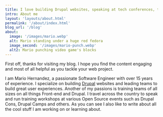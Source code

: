```yaml
---
title: I love building Drupal websites, speaking at tech conferences, training teams, and writing about it all
intro: About me
layout: 'layouts/about.html'
permalink: '/about/index.html'
blog_url: '/blog'
about:
  image: '/images/mario.webp'
  alt: Mario standing under a huge red fedora
  image_second: '/images/mario-punch.webp'
  alt2: Mario punching video game's blocks
---
```


First off, thanks for visiting my blog.  I hope you find the content engaging and most of all helpful as you tackle your web project.

I am Mario Hernandez, a passionate Software Engineer with over 15 years of experience.  I specialize on building [Drupal](https://drupal.org) websites and leading teams to build great user experiences. Another of my passions is training teams of all sizes on all things Front-end and Drupal.  I travel across the country to speak and run training workshops at various Open Source events such as Drupal Cons, Drupal Camps and others. As you can see I also like to write about all the cool stuff I am working on or learning about.
